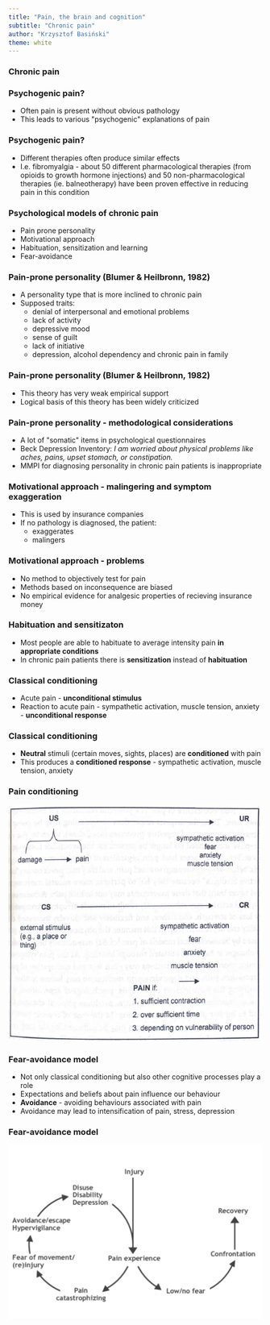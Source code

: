 ```yaml
---
title: "Pain, the brain and cognition"
subtitle: "Chronic pain"
author: "Krzysztof Basiński"
theme: white
---
```




### Chronic pain

### Psychogenic pain?

- Often pain is present without obvious pathology
- This leads to various "psychogenic" explanations of pain

### Psychogenic pain?

- Different therapies often produce similar effects
- I.e. fibromyalgia - about 50 different pharmacological therapies (from opioids to growth hormone injections) and 50 non-pharmacological therapies (ie. balneotherapy) have been proven effective in reducing pain in this condition

### Psychological models of chronic pain

- Pain prone personality
- Motivational approach
- Habituation, sensitization and learning
- Fear-avoidance

### Pain-prone personality (Blumer & Heilbronn, 1982)

- A personality type that is more inclined to chronic pain
- Supposed traits:
    - denial of interpersonal and emotional problems
    - lack of activity
    - depressive mood
    - sense of guilt
    - lack of initiative
    - depression, alcohol dependency and chronic pain in family

### Pain-prone personality (Blumer & Heilbronn, 1982)

- This theory has very weak empirical support
- Logical basis of this theory has been widely criticized

### Pain-prone personality - methodological considerations

- A lot of "somatic" items in psychological questionnaires 
- Beck Depression Inventory: _I am worried about physical problems like aches, pains, upset stomach, or
constipation._
- MMPI for diagnosing personality in chronic pain patients is inappropriate

### Motivational approach - malingering and symptom exaggeration

- This is used by insurance companies
- If no pathology is diagnosed, the patient:
    - exaggerates
    - malingers

### Motivational approach - problems

- No method to objectively test for pain
- Methods based on inconsequence are biased
- No empirical evidence for analgesic properties of recieving insurance money

### Habituation and sensitizaton

- Most people are able to habituate to average intensity pain **in appropriate conditions**
- In chronic pain patients there is **sensitization** instead of **habituation** 

### Classical conditioning

- Acute pain - **unconditional stimulus**
- Reaction to acute pain - sympathetic activation, muscle tension, anxiety - **unconditional response**

### Classical conditioning

- **Neutral** stimuli (certain moves, sights, places) are **conditioned** with pain
- This produces a **conditioned response** - sympathetic activation, muscle tension, anxiety

### Pain conditioning

![](img/conditioning_pain.png)


### Fear-avoidance model

- Not only classical conditioning but also other cognitive processes play a role
- Expectations and beliefs about pain influence our behaviour
- **Avoidance** - avoiding behaviours associated with pain
- Avoidance may lead to intensification of pain, stress, depression

### Fear-avoidance model

![Fear-avoidance model](img/fear_avoidance.png)

